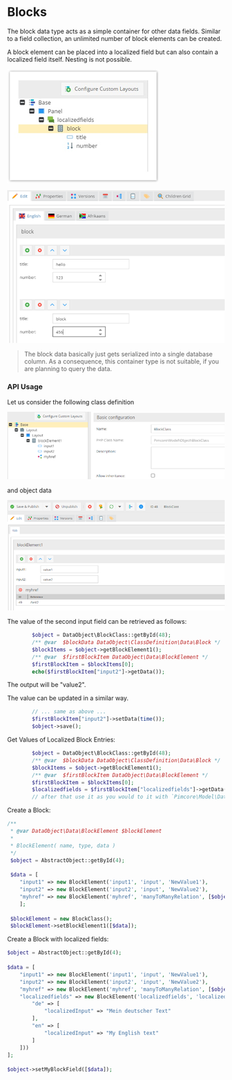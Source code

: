 # Blocks

The block data type acts as a simple container for other data fields. 
Similar to a field collection, an unlimited number of block elements can be created.

A block element can be placed into a localized field but can also contain a localized field itself. 
Nesting is not possible.

![Block data type](../../../img/ObjectsBlocks_data_container.jpg)

![Block, edit peview](../../../img/ObjectsBlocks_edit_preview.png)


> The block data basically just gets serialized into a single database column. 
> As a consequence, this container type is not suitable, if you are planning to query the data.

### API Usage

Let us consider the following class definition

![Class Definition](../../../img/block-classdefinition.png)

and object data
 
 ![Class Definition](../../../img/block-values.png)

The value of the second input field can be retrieved as follows:

```php
        $object = DataObject\BlockClass::getById(48);
        /** @var  $blockData DataObject\ClassDefinition\Data\Block */
        $blockItems = $object->getBlockElement1();
        /** @var  $firstBlockItem DataObject\Data\BlockElement */
        $firstBlockItem = $blockItems[0];
        echo($firstBlockItem["input2"]->getData());
```

The output will be "value2".

The value can be updated in a similar way.

```php
        // ... same as above ...
        $firstBlockItem["input2"]->setData(time());
        $object->save();
```

Get Values of Localized Block Entries:

```php
        $object = DataObject\BlockClass::getById(48);
        /** @var  $blockData DataObject\ClassDefinition\Data\Block */
        $blockItems = $object->getBlockElement1();
        /** @var  $firstBlockItem DataObject\Data\BlockElement */
        $firstBlockItem = $blockItems[0];
        $localizedfields = $firstBlockItem["localizedfields"]->getData();
        // after that use it as you would to it with `Pimcore\Model\DataObject\LocalizedField::getLocalizedValue`
```

Create a Block:

```php
/** 
 * @var DataObject\Data\BlockElement $blockElement 
 * 
 * BlockElement( name, type, data )
 */
 $object = AbstractObject::getById(4);
 
 $data = [
    "input1" => new BlockElement('input1', 'input', 'NewValue1'),
    "input2" => new BlockElement('input2', 'input', 'NewValue2'),
    "myhref" => new BlockElement('myhref', 'manyToManyRelation', [$object])
    ];
 
 $blockElement = new BlockClass();
 $blockElement->setBlockElement1([$data]);
```

Create a Block with localized fields:
```php
$object = AbstractObject::getById(4);

$data = [
    "input1" => new BlockElement('input1', 'input', 'NewValue1'),
    "input2" => new BlockElement('input2', 'input', 'NewValue2'),
    "myhref" => new BlockElement('myhref', 'manyToManyRelation', [$object]),
    "localizedfields" => new BlockElement('localizedfields', 'localizedfields', new Localizedfield([
        "de" => [
            "localizedInput" => "Mein deutscher Text"
        ],
        "en" => [
            "localizedInput" => "My English text"
        ]
    ]))
];

$object->setMyBlockField([$data]); 
```
